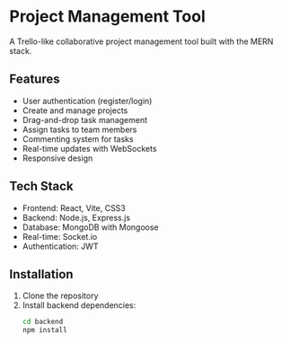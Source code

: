 # Project Management Tool

A Trello-like collaborative project management tool built with the MERN stack.

## Features

- User authentication (register/login)
- Create and manage projects
- Drag-and-drop task management
- Assign tasks to team members
- Commenting system for tasks
- Real-time updates with WebSockets
- Responsive design

## Tech Stack

- Frontend: React, Vite, CSS3
- Backend: Node.js, Express.js
- Database: MongoDB with Mongoose
- Real-time: Socket.io
- Authentication: JWT

## Installation

1. Clone the repository
2. Install backend dependencies:
   ```bash
   cd backend
   npm install